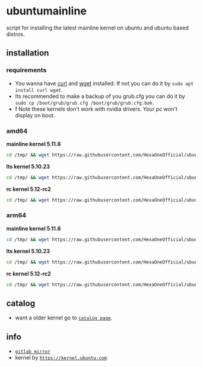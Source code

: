 # ubuntumainline
script for installing the latest mainline kernel on ubuntu and ubuntu based distros.

## installation

### requirements

- You wanna have [curl](https://curl.haxx.se/) and [wget](https://www.gnu.org/software/wget/) installed. If not you can do it by `sudo apt install curl wget`.
- Its recommended to make a backup of you grub.cfg you can do it by `sudo cp /boot/grub/grub.cfg /boot/grub/grub.cfg.bak`.
- **!** Note these kernels don't work with nvidia drivers. Your pc won't display on boot.

### amd64

**mainline kernel 5.11.6**

```bash
cd /tmp/ && wget https://raw.githubusercontent.com/HexaOneOfficial/ubuntumainline/main/catalog/5.11.6/install.sh && chmod +x install.sh && sudo ./install.sh -amd
```
**lts kernel 5.10.23**
```bash
cd /tmp/ && wget https://raw.githubusercontent.com/HexaOneOfficial/ubuntumainline/main/catalog/5.10.23/install.sh && chmod +x install.sh && sudo ./install.sh -amd
```

**rc kernel 5.12-rc2**
```bash
cd /tmp/ && wget https://raw.githubusercontent.com/HexaOneOfficial/ubuntumainline/main/catalog/5.12-rc2/install.sh && chmod +x install.sh && sudo ./install.sh -amd
```

### arm64

**mainline kernel 5.11.6**
```bash
cd /tmp/ && wget https://raw.githubusercontent.com/HexaOneOfficial/ubuntumainline/main/catalog/5.11.6/install.sh && chmod +x install.sh && sudo ./install.sh -arm
```

**lts kernel 5.10.23**
```bash
cd /tmp/ && wget https://raw.githubusercontent.com/HexaOneOfficial/ubuntumainline/main/catalog/5.10.23/install.sh && chmod +x install.sh && sudo ./install.sh -arm
```

**rc kernel 5.12-rc2**
```bash
cd /tmp/ && wget https://raw.githubusercontent.com/HexaOneOfficial/ubuntumainline/main/catalog/5.12-rc2/install.sh && chmod +x install.sh && sudo ./install.sh -arm
```

## catalog

- want a older kernel go to [`catalog page`](../catalog/README.md).

## info

- [`gitlab mirror`](https://gitlab.com/HexaOneOfficial/ubuntumainline)
- kernel by [`https://kernel.ubuntu.com`](https://kernel.ubuntu.com/)
